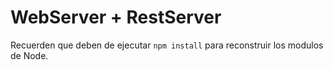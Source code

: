 # WebServer  + RestServer

Recuerden que deben de ejecutar ```npm install``` para reconstruir los
 modulos de Node.